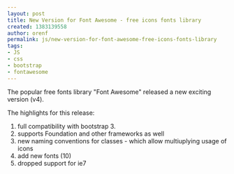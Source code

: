 ```yaml
---
layout: post
title: New Version for Font Awesome - free icons fonts library
created: 1383139558
author: orenf
permalink: js/new-version-for-font-awesome-free-icons-fonts-library
tags:
- JS
- css
- bootstrap
- fontawesome
---
```

<p>The popular free fonts library &quot;Font Awesome&quot; released a new exciting version (v4).</p>

<p>The highlights for this release:</p>

<ol>
	<li>full compatibility&nbsp;with bootstrap 3.</li>
	<li>supports Foundation and other frameworks as well</li>
	<li>new naming conventions for classes - which allow multiuplying usage of icons</li>
	<li>add new fonts (10)</li>
	<li>dropped support for ie7</li>
</ol>
